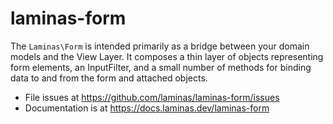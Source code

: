 # laminas-form

The `Laminas\Form` is intended primarily as a bridge between your domain models and
the View Layer. It composes a thin layer of objects representing form elements,
an InputFilter, and a small number of methods for binding data to and from the
form and attached objects.


- File issues at https://github.com/laminas/laminas-form/issues
- Documentation is at https://docs.laminas.dev/laminas-form
